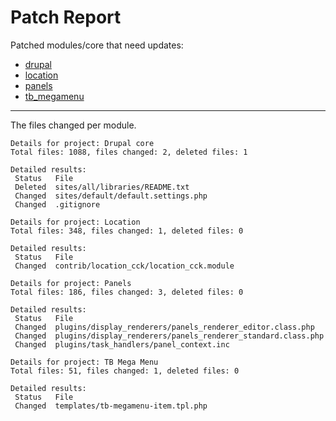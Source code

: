 # Patch Report

Patched modules/core that need updates:
* [drupal](drupal_patch.md)
* [location](location_patch.md)
* [panels](panels_patch.md)
* [tb_megamenu](tb_mega_menu_patch.md)

---

The files changed per module.

```
Details for project: Drupal core
Total files: 1088, files changed: 2, deleted files: 1

Detailed results:
 Status   File
 Deleted  sites/all/libraries/README.txt
 Changed  sites/default/default.settings.php
 Changed  .gitignore
```
```
Details for project: Location
Total files: 348, files changed: 1, deleted files: 0

Detailed results:
 Status   File
 Changed  contrib/location_cck/location_cck.module
```
```
Details for project: Panels
Total files: 186, files changed: 3, deleted files: 0

Detailed results:
 Status   File
 Changed  plugins/display_renderers/panels_renderer_editor.class.php
 Changed  plugins/display_renderers/panels_renderer_standard.class.php
 Changed  plugins/task_handlers/panel_context.inc
```
```
Details for project: TB Mega Menu
Total files: 51, files changed: 1, deleted files: 0

Detailed results:
 Status   File
 Changed  templates/tb-megamenu-item.tpl.php
```